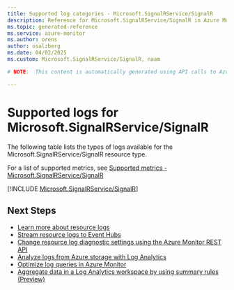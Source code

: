 ```yaml
---
title: Supported log categories - Microsoft.SignalRService/SignalR
description: Reference for Microsoft.SignalRService/SignalR in Azure Monitor Logs.
ms.topic: generated-reference
ms.service: azure-monitor
ms.author: orens
author: osalzberg
ms.date: 04/02/2025
ms.custom: Microsoft.SignalRService/SignalR, naam

# NOTE:  This content is automatically generated using API calls to Azure. Any edits made on these files will be overwritten in the next run of the script. 

---
```





# Supported logs for Microsoft.SignalRService/SignalR  
The following table lists the types of logs available for the Microsoft.SignalRService/SignalR resource type.
  
  
  
For a list of supported metrics, see [Supported metrics - Microsoft.SignalRService/SignalR](../supported-metrics/microsoft-signalrservice-signalr-metrics.md)  
  

  
[!INCLUDE [Microsoft.SignalRService/SignalR](~/reusable-content/ce-skilling/azure/includes/azure-monitor/reference/logs/microsoft-signalrservice-signalr-logs-include.md)]  
  

## Next Steps

* [Learn more about resource logs](/azure/azure-monitor/essentials/platform-logs-overview)
* [Stream resource logs to Event Hubs](/azure/azure-monitor/essentials/resource-logs#send-to-azure-event-hubs)
* [Change resource log diagnostic settings using the Azure Monitor REST API](/rest/api/monitor/diagnosticsettings)
* [Analyze logs from Azure storage with Log Analytics](/azure/azure-monitor/essentials/resource-logs#send-to-log-analytics-workspace)
* [Optimize log queries in Azure Monitor](/azure/azure-monitor/logs/query-optimization)
* [Aggregate data in a Log Analytics workspace by using summary rules (Preview)](/azure/azure-monitor/logs/summary-rules)